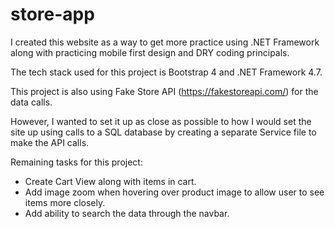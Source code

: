# store-app

I created this website as a way to get more practice using .NET Framework along with practicing mobile first design and DRY coding principals. 

The tech stack used for this project is Bootstrap 4 and .NET Framework 4.7.

This project is also using Fake Store API (https://fakestoreapi.com/) for the data calls.

However, I wanted to set it up as close as possible to how I would set the site up using calls to a SQL database by creating a separate Service file to make the API calls.

Remaining tasks for this project:

- Create Cart View along with items in cart.
- Add image zoom when hovering over product image to allow user to see items more closely.
- Add ability to search the data through the navbar.
